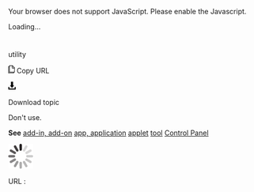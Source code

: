 Your browser does not support JavaScript. Please enable the Javascript.

Loading...

# 

utility

![Copy URL](utility_files/Copy.png)
Copy URL

![Download](utility_files/Download.png)

Download topic

Don't use.

**See** [
add-in, add-on](https://worldready.cloudapp.net/Styleguide/Read?id=2700&topicid=28773)
[app, application](https://worldready.cloudapp.net/Styleguide/Read?id=2700&topicid=32507)
[applet](https://worldready.cloudapp.net/Styleguide/Read?id=2700&topicid=32508)
[tool](https://worldready.cloudapp.net/Styleguide/Read?id=2700&topicid=32532)
[Control Panel](https://worldready.cloudapp.net/Styleguide/Read?id=2700&topicid=36789)

![In progress](utility_files/activity-large.gif)

URL :
